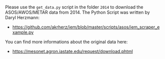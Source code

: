 Please use the ``get_data.py`` script in the folder ``2014`` to download the ASOS/AWOS/METAR 
data from 2014. The Python Script was written by Daryl Herzmann:

* https://github.com/akrherz/iem/blob/master/scripts/asos/iem_scraper_example.py

You can find more informations about the original data here:

* https://mesonet.agron.iastate.edu/request/download.phtml
